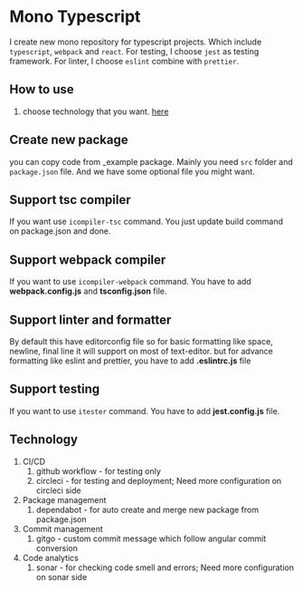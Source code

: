 # Mono Typescript

I create new mono repository for typescript projects. Which include `typescript`, `webpack` and `react`. For testing, I choose `jest` as testing framework. For linter, I choose `eslint` combine with `prettier`.

## How to use

1. choose technology that you want. [here](#technology)

## Create new package

you can copy code from _example package. Mainly you need `src` folder and `package.json` file. And we have some optional file you might want.

## Support tsc compiler

If you want use `icompiler-tsc` command. You just update build command on package.json and done.

## Support webpack compiler

If you want to use `icompiler-webpack` command. You have to add **webpack.config.js** and **tsconfig.json** file.

## Support linter and formatter

By default this have editorconfig file so for basic formatting like space, newline, final line it will support on most of text-editor. but for advance formatting like eslint and prettier, you have to add **.eslintrc.js** file

## Support testing

If you want to use `itester` command. You have to add **jest.config.js** file.

## Technology

1. CI/CD
   1. github workflow - for testing only
   2. circleci - for testing and deployment; Need more configuration on circleci side
2. Package management
   1. dependabot - for auto create and merge new package from package.json
3. Commit management
   1. gitgo - custom commit message which follow angular commit conversion
4. Code analytics
   1. sonar - for checking code smell and errors; Need more configuration on sonar side
